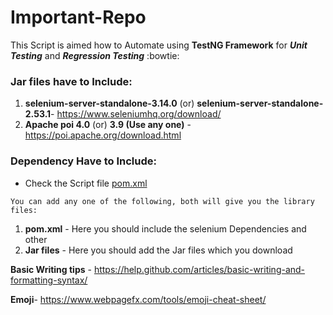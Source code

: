 # Important-Repo

This Script is aimed how to Automate using **TestNG Framework** for ***Unit Testing*** and ***Regression Testing*** :bowtie:

### Jar files have to Include:
1. **selenium-server-standalone-3.14.0** (or) **selenium-server-standalone-2.53.1**- https://www.seleniumhq.org/download/
2. **Apache poi 4.0** (or) **3.9 (Use any one)** - https://poi.apache.org/download.html

### Dependency Have to Include:
- Check the Script file [pom.xml](https://github.com/varadha17/Important-Repo/blob/master/pom.xml)

``` You can add any one of the following, both will give you the library files: ```
1. **pom.xml** - Here you should include the selenium Dependencies and other
2. **Jar files** - Here you should add the Jar files which you download

**Basic Writing tips** - https://help.github.com/articles/basic-writing-and-formatting-syntax/

**Emoji**- https://www.webpagefx.com/tools/emoji-cheat-sheet/




